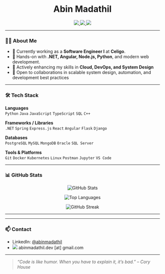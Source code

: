 <h1 align="center">Abin Madathil</h1>
<p align="center">
  <a href="https://abinmadathil.netlify.app/" target="_blank">
    <img src="https://img.shields.io/badge/Portfolio-000?style=for-the-badge&logo=About.me&logoColor=white" />
  </a>
  <a href="https://www.linkedin.com/in/abinmadathil/" target="_blank">
    <img src="https://img.shields.io/badge/LinkedIn-0A66C2?style=for-the-badge&logo=linkedin&logoColor=white" />
  </a>
  <a href="https://leetcode.com/abin_madathil/" target="_blank">
    <img src="https://img.shields.io/badge/LeetCode-FFA116?style=for-the-badge&logo=LeetCode&logoColor=black" />
  </a>
</p>

---

### 🧑‍💻 About Me

- 💼 Currently working as a **Software Engineer I** at **Celigo**.
- 🚀 Hands-on with **.NET, Angular, Node.js, Python**, and modern web development.
- 🧠 Actively enhancing my skills in **Cloud, DevOps, and System Design**
- 🤝 Open to collaborations in scalable system design, automation, and development best practices

---

### 🛠️ Tech Stack

**Languages**  
`Python` `Java` `JavaScript` `TypeScript` `SQL` `C++`

**Frameworks / Libraries**  
`.NET` `Spring` `Express.js` `React` `Angular` `Flask` `Django`

**Databases**  
`PostgreSQL` `MySQL` `MongoDB` `Oracle` `SQL Server`

**Tools & Platforms**  
`Git` `Docker` `Kubernetes` `Linux` `Postman`  `Jupyter` `VS Code`

---

### 📊 GitHub Stats

<p align="center">
  <img src="https://github-readme-stats.vercel.app/api?username=abinmadathil&show_icons=true&theme=default&include_all_commits=true&count_private=true" alt="GitHub Stats" />
</p>

<p align="center">
  <img src="https://github-readme-stats.vercel.app/api/top-langs/?username=abinmadathil&layout=compact&langs_count=10&hide=css" alt="Top Languages" />
</p>

<p align="center">
  <img src="https://github-readme-streak-stats.herokuapp.com/?user=abinmadathil" alt="GitHub Streak" />
</p>

---

---

### 📫 Contact

- LinkedIn: [@abinmadathil](https://www.linkedin.com/in/abinmadathil/)
- <img src="https://img.shields.io/badge/Gmail-D14836?style=flat&logo=gmail&logoColor=white"/> abinmadathil.dev [at] gmail.com

---

> _“Code is like humor. When you have to explain it, it’s bad.” – Cory House_
